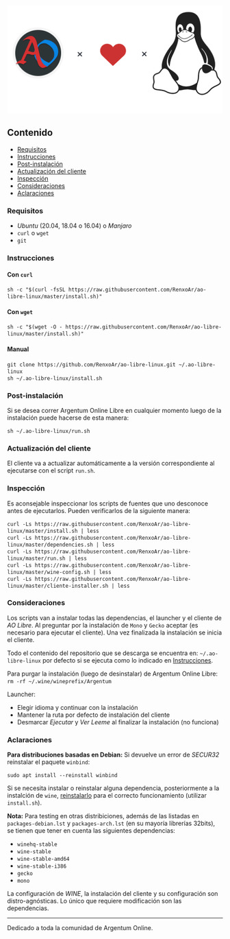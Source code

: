 ![Logo](resources/ao-libre-linux-banner.png)

## Contenido

+ [Requisitos](#Requisitos)
+ [Instrucciones](#Instrucciones)
+ [Post-instalación](#Post-instalación)
+ [Actualización del cliente](#Actualización-del-cliente)
+ [Inspección](#Inspección)
+ [Consideraciones](#Consideraciones)
+ [Aclaraciones](#Aclaraciones)

### Requisitos

+ _Ubuntu_ (20.04, 18.04 o 16.04) o _Manjaro_
+ `curl` o `wget`
+ `git`

### Instrucciones

#### Con `curl`

```shell
sh -c "$(curl -fsSL https://raw.githubusercontent.com/RenxoAr/ao-libre-linux/master/install.sh)"
```

#### Con `wget`

```shell
sh -c "$(wget -O - https://raw.githubusercontent.com/RenxoAr/ao-libre-linux/master/install.sh)"
```

#### Manual

```shell
git clone https://github.com/RenxoAr/ao-libre-linux.git ~/.ao-libre-linux
sh ~/.ao-libre-linux/install.sh
```

### Post-instalación

Si se desea correr Argentum Online Libre en cualquier momento luego de la instalación puede hacerse de esta manera:

```shell
sh ~/.ao-libre-linux/run.sh
```

### Actualización del cliente

El cliente va a actualizar automáticamente a la versión correspondiente al ejecutarse con el script `run.sh`.

### Inspección

Es aconsejable inspeccionar los scripts de fuentes que uno desconoce antes de ejecutarlos.
Pueden verificarlos de la siguiente manera:

```shell
curl -Ls https://raw.githubusercontent.com/RenxoAr/ao-libre-linux/master/install.sh | less
curl -Ls https://raw.githubusercontent.com/RenxoAr/ao-libre-linux/master/dependencies.sh | less
curl -Ls https://raw.githubusercontent.com/RenxoAr/ao-libre-linux/master/run.sh | less
curl -Ls https://raw.githubusercontent.com/RenxoAr/ao-libre-linux/master/wine-config.sh | less
curl -Ls https://raw.githubusercontent.com/RenxoAr/ao-libre-linux/master/cliente-installer.sh | less
```

### Consideraciones

Los scripts van a instalar todas las dependencias, el launcher y el cliente de _AO Libre_.
Al preguntar por la instalación de `Mono` y `Gecko` aceptar (es necesario para ejecutar el cliente).
Una vez finalizada la instalación se inicia el cliente.

Todo el contenido del repositorio que se descarga se encuentra en: `~/.ao-libre-linux` por defecto si se ejecuta como lo indicado en [Instrucciones](#Instrucciones).

Para purgar la instalación (luego de desinstalar) de Argentum Online Libre: `rm -rf ~/.wine/wineprefix/Argentum`

Launcher:

+ Elegir idioma y continuar con la instalación
+ Mantener la ruta por defecto de instalación del cliente
+ Desmarcar *Ejecutar* y *Ver Leeme* al finalizar la instalación (no funciona)
  
### Aclaraciones

**Para distribuciones basadas en Debian:**
Si devuelve un error de _SECUR32_ reinstalar el paquete `winbind`:

```shell
sudo apt install --reinstall winbind
```

Si se necesita instalar o reinstalar alguna dependencia, posteriormente a la instalción de `wine`, [reinstalarlo](#Manual) para el correcto funcionamiento (utilizar `install.sh`).

**Nota:**
Para testing en otras distribiciones, además de las listadas en `packages-debian.lst` y `packages-arch.lst` (en su mayoría librerías 32bits),
se tienen que tener en cuenta las siguientes dependencias:

+ `winehq-stable`
+ `wine-stable`
+ `wine-stable-amd64`
+ `wine-stable-i386`
+ `gecko`
+ `mono`

La configuración de _WINE_, la instalación del cliente y su configuración son distro-agnósticas.
Lo único que requiere modificación son las dependencias.

---

Dedicado a toda la comunidad de Argentum Online.
